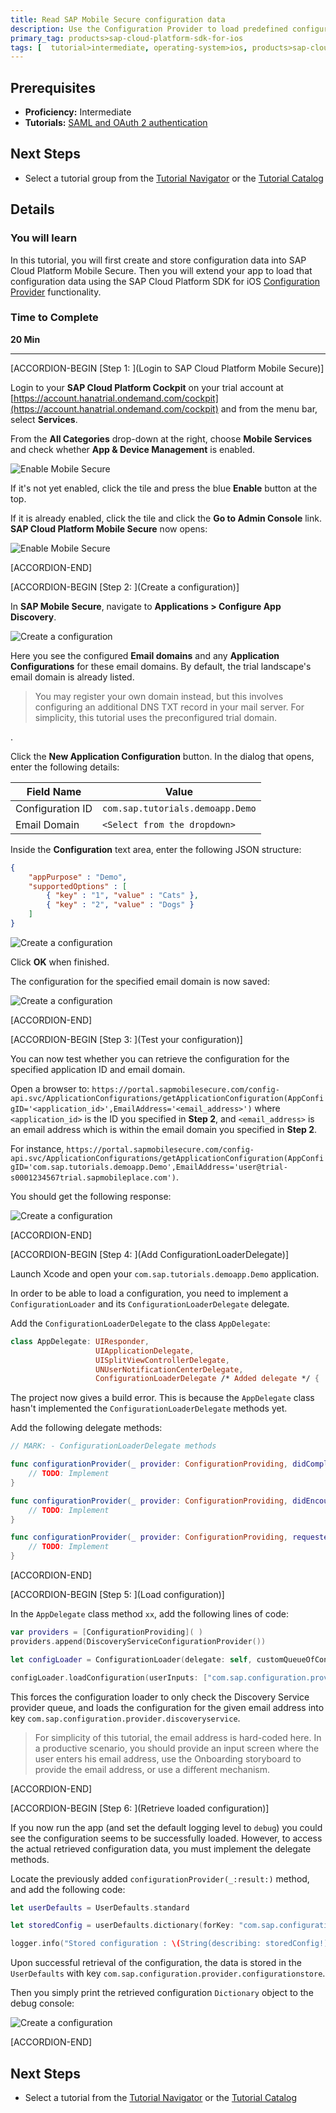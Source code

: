 ```yaml
---
title: Read SAP Mobile Secure configuration data
description: Use the Configuration Provider to load predefined configuration data defined in SAP Cloud Platform Mobile Secure into your app
primary_tag: products>sap-cloud-platform-sdk-for-ios
tags: [  tutorial>intermediate, operating-system>ios, products>sap-cloud-platform, products>sap-cloud-platform-sdk-for-ios ]
---
```


## Prerequisites  
 - **Proficiency:** Intermediate
 - **Tutorials:** [SAML and OAuth 2 authentication](https://www.sap.com/developer/tutorials/fiori-ios-scpms-saml-oauth.html)


## Next Steps
 - Select a tutorial group from the [Tutorial Navigator](https://www.sap.com/developer/tutorial-navigator.html) or the [Tutorial Catalog](https://www.sap.com/developer/tutorial-navigator.tutorials.html)

## Details
### You will learn  
In this tutorial, you will first create and store configuration data into SAP Cloud Platform Mobile Secure. Then you will extend your app to load that configuration data using the SAP Cloud Platform SDK for iOS [Configuration Provider](https://help.sap.com/doc/978e4f6c968c4cc5a30f9d324aa4b1d7/Latest/en-US/Documents/Frameworks/SAPFoundation/Configuration%20Provider.html) functionality.



### Time to Complete
**20 Min**

---

[ACCORDION-BEGIN [Step 1: ](Login to SAP Cloud Platform Mobile Secure)]

Login to your **SAP Cloud Platform Cockpit** on your trial account at [https://account.hanatrial.ondemand.com/cockpit](https://account.hanatrial.ondemand.com/cockpit) and from the menu bar, select **Services**.

From the **All Categories** drop-down at the right, choose **Mobile Services** and check whether **App & Device Management** is enabled.

![Enable Mobile Secure](fiori-ios-scpms-configprovider-01.png)

If it's not yet enabled, click the tile and press the blue **Enable** button at the top.

If it is already enabled, click the tile and click the **Go to Admin Console** link. **SAP Cloud Platform Mobile Secure** now opens:

![Enable Mobile Secure](fiori-ios-scpms-configprovider-02.png)


[ACCORDION-END]

[ACCORDION-BEGIN [Step 2: ](Create a configuration)]

In **SAP Mobile Secure**, navigate to **Applications > Configure App Discovery**.

![Create a configuration](fiori-ios-scpms-configprovider-03.png)

Here you see the configured **Email domains** and any **Application Configurations** for these email domains. By default, the trial landscape's email domain is already listed.

> You may register your own domain instead, but this involves configuring an additional DNS TXT record in your mail server. For simplicity, this tutorial uses the preconfigured trial domain.

.

Click the **New Application Configuration** button. In the dialog that opens, enter the following details:

| Field Name | Value |
|----|----|
| Configuration ID | `com.sap.tutorials.demoapp.Demo` |
| Email Domain | `<Select from the dropdown>` |

Inside the **Configuration** text area, enter the following JSON structure:

```json
{
    "appPurpose" : "Demo",
    "supportedOptions" : [
        { "key" : "1", "value" : "Cats" },        
        { "key" : "2", "value" : "Dogs" }
    ]
}
```

![Create a configuration](fiori-ios-scpms-configprovider-04.png)

Click **OK** when finished.

The configuration for the specified email domain is now saved:

![Create a configuration](fiori-ios-scpms-configprovider-05.png)


[ACCORDION-END]


[ACCORDION-BEGIN [Step 3: ](Test your configuration)]

You can now test whether you can retrieve the configuration for the specified application ID and email domain.

Open a browser to:
`https://portal.sapmobilesecure.com/config-api.svc/ApplicationConfigurations/getApplicationConfiguration(AppConfigID='<application_id>',EmailAddress='<email_address>')` where `<application_id>` is the ID you specified in **Step 2**, and `<email_address>` is an email address which is within the email domain you specified in **Step 2**.

For instance, `https://portal.sapmobilesecure.com/config-api.svc/ApplicationConfigurations/getApplicationConfiguration(AppConfigID='com.sap.tutorials.demoapp.Demo',EmailAddress='user@trial-s0001234567trial.sapmobileplace.com')`.

You should get the following response:

![Create a configuration](fiori-ios-scpms-configprovider-06.png)


[ACCORDION-END]

[ACCORDION-BEGIN [Step 4: ](Add ConfigurationLoaderDelegate)]

Launch Xcode and open your `com.sap.tutorials.demoapp.Demo` application.

In order to be able to load a configuration, you need to implement a `ConfigurationLoader` and its `ConfigurationLoaderDelegate` delegate.

Add the `ConfigurationLoaderDelegate` to the class `AppDelegate`:

```swift
class AppDelegate: UIResponder,
                   UIApplicationDelegate,
                   UISplitViewControllerDelegate,
                   UNUserNotificationCenterDelegate,
                   ConfigurationLoaderDelegate /* Added delegate */ {
```

The project now gives a build error. This is because the `AppDelegate` class hasn't implemented the `ConfigurationLoaderDelegate` methods yet.

Add the following delegate methods:

```swift
// MARK: - ConfigurationLoaderDelegate methods

func configurationProvider(_ provider: ConfigurationProviding, didCompleteWith result: Bool) {
    // TODO: Implement
}

func configurationProvider(_ provider: ConfigurationProviding, didEncounter error: Error) {
    // TODO: Implement
}

func configurationProvider(_ provider: ConfigurationProviding, requestedInput: [String : [String : Any]], completionHandler: @escaping ([String : [String : Any]]) -> ()) {
    // TODO: Implement
}

```


[ACCORDION-END]

[ACCORDION-BEGIN [Step 5: ](Load configuration)]

In the `AppDelegate` class method `xx`, add the following lines of code:

```swift
var providers = [ConfigurationProviding]( )
providers.append(DiscoveryServiceConfigurationProvider())

let configLoader = ConfigurationLoader(delegate: self, customQueueOfConfigurationProviders: providers, alternateOutputMethod: nil)

configLoader.loadConfiguration(userInputs: ["com.sap.configuration.provider.discoveryservice": ["emailAddress": "someuser@<your_email_domain>"]])
```

This forces the configuration loader to only check the Discovery Service provider queue, and loads the configuration for the given email address into key `com.sap.configuration.provider.discoveryservice`.

> For simplicity of this tutorial, the email address is hard-coded here. In a productive scenario, you should provide an input screen where the user enters his email address, use the Onboarding storyboard to provide the email address, or use a different mechanism.



[ACCORDION-END]

[ACCORDION-BEGIN [Step 6: ](Retrieve loaded configuration)]

If you now run the app (and set the default logging level to `debug`) you could see the configuration seems to be successfully loaded. However, to access the actual retrieved configuration data, you must implement the delegate methods.

Locate the previously added `configurationProvider(_:result:)` method, and add the following code:

```swift
let userDefaults = UserDefaults.standard

let storedConfig = userDefaults.dictionary(forKey: "com.sap.configuration.provider.configurationstore")

logger.info("Stored configuration : \(String(describing: storedConfig!))")
```

Upon successful retrieval of the configuration, the data is stored in the `UserDefaults` with key `com.sap.configuration.provider.configurationstore`.

Then you simply print the retrieved configuration `Dictionary` object to the debug console:

![Create a configuration](fiori-ios-scpms-configprovider-07.png)


[ACCORDION-END]

## Next Steps
- Select a tutorial from the [Tutorial Navigator](https://www.sap.com/developer/tutorial-navigator.html) or the [Tutorial Catalog](https://www.sap.com/developer/tutorials.html)
